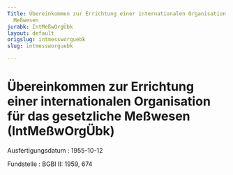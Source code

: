 ```yaml
---
Title: Übereinkommen zur Errichtung einer internationalen Organisation für das gesetzliche
  Meßwesen
jurabk: IntMeßwOrgÜbk
layout: default
origslug: intmessworguebk
slug: intmessworguebk

---
```


# Übereinkommen zur Errichtung einer internationalen Organisation für das gesetzliche Meßwesen (IntMeßwOrgÜbk)

Ausfertigungsdatum
:   1955-10-12

Fundstelle
:   BGBl II: 1959, 674

